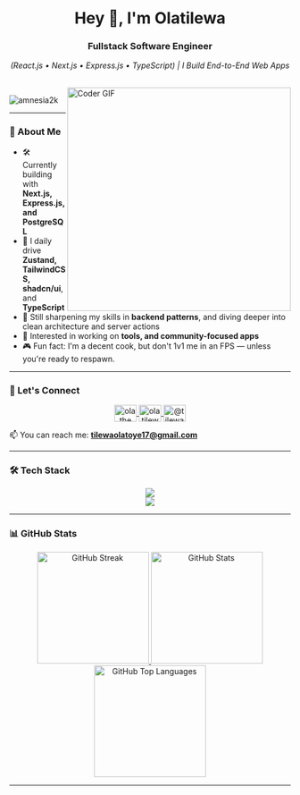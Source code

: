 <!-- ![MasterHead](https://user-images.githubusercontent.com/115386517/225841791-e6eb2fcf-6de1-45ec-a5e8-0c321f0af245.gif) -->

<h1 align="center">Hey 👋, I'm Olatilewa</h1>
<h3 align="center">Fullstack Software Engineer</h3>
<p align="center"><em>(React.js • Next.js • Express.js • TypeScript) | I Build End-to-End Web Apps</em></p>

<br/>

<img align="right" alt="Coder GIF" width="400" src="https://camo.githubusercontent.com/4d9f5ecceb711eec6e2018f38a5677dc657c9738d4a65ba3b928c41c0a45b439/68747470733a2f2f6d69726f2e6d656469756d2e636f6d2f6d61782f313336302f302a37513379765349765f7430696f4a2d5a2e676966" />

<p align="left">
  <img src="https://komarev.com/ghpvc/?username=amnesia2k&label=Profile%20views&color=0e75b6&style=flat" alt="amnesia2k" />
</p>

---


### 🚀 About Me

- 🛠 Currently building with **Next.js, Express.js, and PostgreSQL**
- 🔁 I daily drive **Zustand, TailwindCSS, shadcn/ui**, and **TypeScript**
- 🧠 Still sharpening my skills in **backend patterns**, and diving deeper into clean architecture and server actions
- 🎯 Interested in working on **tools, and community-focused apps**
- 🎮 Fun fact: I'm a decent cook, but don't 1v1 me in an FPS — unless you're ready to respawn.

---

### 🤝 Let's Connect

<div align="center">
  <a href="https://twitter.com/ola_the_dev" target="blank">
    <img align="center" src="https://raw.githubusercontent.com/rahuldkjain/github-profile-readme-generator/master/src/images/icons/Social/twitter.svg" alt="ola_the_dev" height="30" width="40" />
  </a>
  <a href="https://linkedin.com/in/olatilewaolatoye" target="blank">
    <img align="center" src="https://raw.githubusercontent.com/rahuldkjain/github-profile-readme-generator/master/src/images/icons/Social/linked-in-alt.svg" alt="olatilewaolatoye" height="30" width="40" />
  </a>
  <a href="https://medium.com/@tilewaolatoye17" target="blank">
    <img align="center" src="https://raw.githubusercontent.com/rahuldkjain/github-profile-readme-generator/master/src/images/icons/Social/medium.svg" alt="@tilewaolatoye17" height="30" width="40" />
  </a>
</div>

📫 You can reach me: **tilewaolatoye17@gmail.com**

---

### 🛠 Tech Stack

<div align="center">
  <img src="https://skillicons.dev/icons?i=typescript,react,next,nodejs,express,tailwind" />
  <br />
  <img src="https://skillicons.dev/icons?i=postgresql,prisma,git,vscode,figma" />
</div>

---

### 📊 GitHub Stats

<div align="center">
  <a href="https://github.com/amnesia2k/github-readme-streak-stats">
    <img height="200" src="https://github-readme-streak-stats.herokuapp.com?user=amnesia2k&theme=tokyonight&hide_border=true" alt="GitHub Streak" />
  </a>
  <a href="https://github.com/amnesia2k/github-readme-stats">
    <img height="200" src="https://github-readme-stats.vercel.app/api?username=amnesia2k&show_icons=true&theme=tokyonight&hide_border=true" alt="GitHub Stats" />
  </a>
  <a href="https://github.com/amnesia2k/github-readme-stats">
    <img height="200" src="https://github-readme-stats.vercel.app/api/top-langs/?username=amnesia2k&layout=compact&theme=tokyonight&hide_border=true" alt="GitHub Top Languages" />
  </a>
</div>

---
